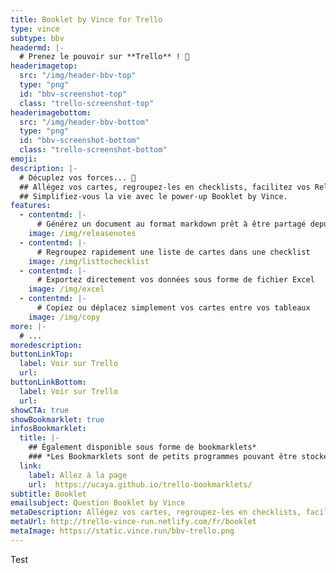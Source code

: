 ```yaml
---
title: Booklet by Vince for Trello
type: vince
subtype: bbv
headermd: |-
  # Prenez le pouvoir sur **Trello** ! 👑 
headerimagetop: 
  src: "/img/header-bbv-top"
  type: "png"
  id: "bbv-screenshot-top"
  class: "trello-screenshot-top"
headerimagebottom: 
  src: "/img/header-bbv-bottom"
  type: "png"
  id: "bbv-screenshot-bottom"
  class: "trello-screenshot-bottom"
emoji: 
description: |-
  # Décuplez vos forces... 💪
  ## Allégez vos cartes, regroupez-les en checklists, facilitez vos Release Notes...
  ## Simplifiez-vous la vie avec le power-up Booklet by Vince.
features:
  - contentmd: |-
      # Générez un document au format markdown prêt à être partagé depuis votre tableau, vos listes, ou vos cartes
    image: /img/releasenotes
  - contentmd: |-
      # Regroupez rapidement une liste de cartes dans une checklist
    image: /img/listtochecklist
  - contentmd: |-
      # Exportez directement vos données sous forme de fichier Excel
    image: /img/excel
  - contentmd: |-
      # Copiez ou déplacez simplement vos cartes entre vos tableaux
    image: /img/copy
more: |-
  # ...
moredescription: 
buttonLinkTop:
  label: Voir sur Trello
  url: 
buttonLinkBottom:
  label: Voir sur Trello
  url: 
showCTA: true
showBookmarklet: true
infosBookmarklet:
  title: |-
    ## Également disponible sous forme de bookmarklets*
    ### *Les Bookmarklets sont de petits programmes pouvant être stockés en favoris dans votre navigateur.*
  link:
    label: Allez à la page
    url:  https://ucaya.github.io/trello-bookmarklets/
subtitle: Booklet
emailsubject: Question Booklet by Vince
metaDescription: Allégez vos cartes, regroupez-les en checklists, facilitez vos Release Notes… Simplifiez-vous la vie avec le power-up Booklet by Vince.
metaUrl: http://trello-vince-run.netlify.com/fr/booklet
metaImage: https://static.vince.run/bbv-trello.png
---
```

Test
